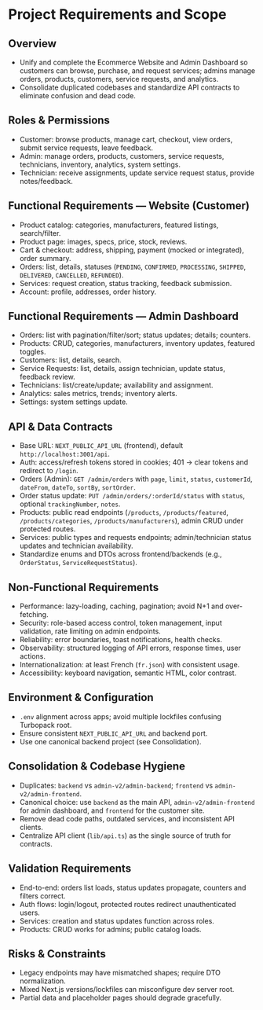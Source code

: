 # Project Requirements and Scope

## Overview
- Unify and complete the Ecommerce Website and Admin Dashboard so customers can browse, purchase, and request services; admins manage orders, products, customers, service requests, and analytics.
- Consolidate duplicated codebases and standardize API contracts to eliminate confusion and dead code.

## Roles & Permissions
- Customer: browse products, manage cart, checkout, view orders, submit service requests, leave feedback.
- Admin: manage orders, products, customers, service requests, technicians, inventory, analytics, system settings.
- Technician: receive assignments, update service request status, provide notes/feedback.

## Functional Requirements — Website (Customer)
- Product catalog: categories, manufacturers, featured listings, search/filter.
- Product page: images, specs, price, stock, reviews.
- Cart & checkout: address, shipping, payment (mocked or integrated), order summary.
- Orders: list, details, statuses (`PENDING`, `CONFIRMED`, `PROCESSING`, `SHIPPED`, `DELIVERED`, `CANCELLED`, `REFUNDED`).
- Services: request creation, status tracking, feedback submission.
- Account: profile, addresses, order history.

## Functional Requirements — Admin Dashboard
- Orders: list with pagination/filter/sort; status updates; details; counters.
- Products: CRUD, categories, manufacturers, inventory updates, featured toggles.
- Customers: list, details, search.
- Service Requests: list, details, assign technician, update status, feedback review.
- Technicians: list/create/update; availability and assignment.
- Analytics: sales metrics, trends; inventory alerts.
- Settings: system settings update.

## API & Data Contracts
- Base URL: `NEXT_PUBLIC_API_URL` (frontend), default `http://localhost:3001/api`.
- Auth: access/refresh tokens stored in cookies; 401 → clear tokens and redirect to `/login`.
- Orders (Admin): `GET /admin/orders` with `page`, `limit`, `status`, `customerId`, `dateFrom`, `dateTo`, `sortBy`, `sortOrder`.
- Order status update: `PUT /admin/orders/:orderId/status` with `status`, optional `trackingNumber`, `notes`.
- Products: public read endpoints (`/products`, `/products/featured`, `/products/categories`, `/products/manufacturers`), admin CRUD under protected routes.
- Services: public types and requests endpoints; admin/technician status updates and technician availability.
- Standardize enums and DTOs across frontend/backends (e.g., `OrderStatus`, `ServiceRequestStatus`).

## Non‑Functional Requirements
- Performance: lazy-loading, caching, pagination; avoid N+1 and over-fetching.
- Security: role-based access control, token management, input validation, rate limiting on admin endpoints.
- Reliability: error boundaries, toast notifications, health checks.
- Observability: structured logging of API errors, response times, user actions.
- Internationalization: at least French (`fr.json`) with consistent usage.
- Accessibility: keyboard navigation, semantic HTML, color contrast.

## Environment & Configuration
- `.env` alignment across apps; avoid multiple lockfiles confusing Turbopack root.
- Ensure consistent `NEXT_PUBLIC_API_URL` and backend port.
- Use one canonical backend project (see Consolidation).

## Consolidation & Codebase Hygiene
- Duplicates: `backend` vs `admin-v2/admin-backend`; `frontend` vs `admin-v2/admin-frontend`.
- Canonical choice: use `backend` as the main API, `admin-v2/admin-frontend` for admin dashboard, and `frontend` for the customer site.
- Remove dead code paths, outdated services, and inconsistent API clients.
- Centralize API client (`lib/api.ts`) as the single source of truth for contracts.

## Validation Requirements
- End-to-end: orders list loads, status updates propagate, counters and filters correct.
- Auth flows: login/logout, protected routes redirect unauthenticated users.
- Services: creation and status updates function across roles.
- Products: CRUD works for admins; public catalog loads.

## Risks & Constraints
- Legacy endpoints may have mismatched shapes; require DTO normalization.
- Mixed Next.js versions/lockfiles can misconfigure dev server root.
- Partial data and placeholder pages should degrade gracefully.